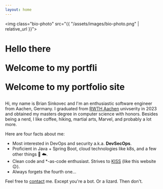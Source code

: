 ```yaml
---
layout: home
---
```


<img class="bio-photo" src="{{ "/assets/images/bio-photo.png" | relative_url }}">
<div class="index-title">
    <h1>
        <div id="typed-strings">
            <p>Hello there</p>
            <p>Welcome to my portfli</p>
            <p>Welcome to my portfolio site</p>
        </div>
        <span id="typed"></span>
    </h1>
</div>

Hi, my name is Brian Sinkovec and I'm an enthusiastic software engineer from Aachen, Germany.
I graduated from [RWTH Aachen](https://rwth-aachen.de) univserity in 2023 and obtained my masters degree in computer science with honors.
Besides being a nerd, I like coffee, hiking, martial arts, Marvel, and probably a lot more.

Here are four facts about me:
* Most interested in DevOps and security a.k.a. **DevSecOps**.
* Proficient in Java + Spring Boot, cloud technologies like k8s, and a few other things :seedling: :cloud:.
* Clean code and *-as-code enthusiast. Strives to [KISS](https://en.wikipedia.org/wiki/KISS_principle) (like this website :wink:).
* Always forgets the fourth one...

Feel free to [contact](mailto:bsin1807@gmail.com) me.
Except you're a bot.
Or a lizard.
Then don't.
